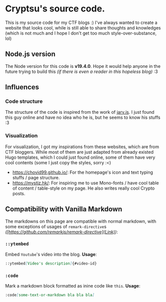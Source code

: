 # Cryptsu's source code.
This is my source code for my CTF blogs :) I've always wanted to create a website that looks cool, while is still able to share thoughts and knowledges (which is not much and I hope I don't get too much style-over-substance, lol) 

## Node.js version
The Node version for this code is **v19.4.0**. Hope it would help anyone in the future trying to build this *(if there is even a reader in this hopeless blog)* :3

## Influences

### Code structure
The structure of the code is inspired from the work of [jarv.is](https://github.com/jakejarvis/jarv.is). I just found this guy online and have no idea who he is, but he seems to know his stuffs :3 

### Visualization
For visualization, I got my inspirations from these websites, which are from CTF bloggers. While most of them are just adapted from already existed Hugo templates, which I could just found online, some of them have very cool contents (some I just copy the styles, sorry :<)

- https://chovid99.github.io/: For the homepage's icon and text typing stuffs / page structure.
- https://mystiz.hk/: For inspiring me to use Mono-fonts / have cool table of content / table-style on my page. He also writes really cool Crypto posts.

## Compatibility with Vanilla Markdown
The markdowns on this page are compatible with normal markdown, with some exceptions of usages of `remark-directive`s *([https://github.com/remarkjs/remark-directive](Link))*:

### `::ytembed`

Embed `Youtube`'s video into the blog. **Usage**:

```markdown
::ytembed[Video's description]{#video-id}
```

### `:code`

Mark a markdown block formatted as inine code like `this`. **Usage**:

```markdown
:code[some-text-or-markdown bla bla bla]
```